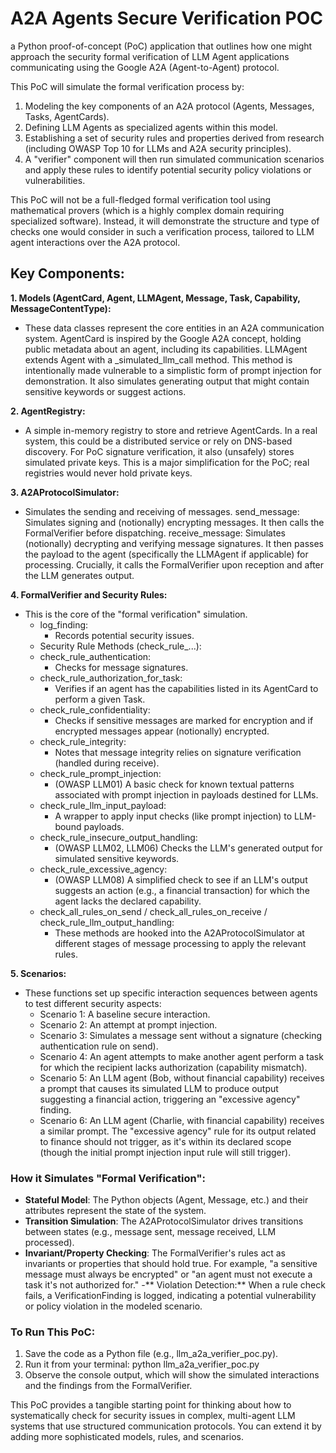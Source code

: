 # A2A Agents Secure Verification POC 
a Python proof-of-concept (PoC) application that outlines how one might approach the security formal verification of LLM Agent applications communicating using the Google A2A (Agent-to-Agent) protocol.

This PoC will simulate the formal verification process by:

1. Modeling the key components of an A2A protocol (Agents, Messages, Tasks, AgentCards).
2. Defining LLM Agents as specialized agents within this model.
3. Establishing a set of security rules and properties derived from research (including OWASP Top 10 for LLMs and A2A security principles).
4. A "verifier" component will then run simulated communication scenarios and apply these rules to identify potential security policy violations or vulnerabilities.

This PoC will not be a full-fledged formal verification tool using mathematical provers (which is a highly complex domain requiring specialized software). Instead, it will demonstrate the structure and type of checks one would consider in such a verification process, tailored to LLM agent interactions over the A2A protocol.

## Key Components:

**1. Models (AgentCard, Agent, LLMAgent, Message, Task, Capability, MessageContentType):**

- These data classes represent the core entities in an A2A communication system.
AgentCard is inspired by the Google A2A concept, holding public metadata about an agent, including its capabilities.
LLMAgent extends Agent with a _simulated_llm_call method. This method is intentionally made vulnerable to a simplistic form of prompt injection for demonstration. It also simulates generating output that might contain sensitive keywords or suggest actions.

**2. AgentRegistry:**

- A simple in-memory registry to store and retrieve AgentCards. In a real system, this could be a distributed service or rely on DNS-based discovery.
For PoC signature verification, it also (unsafely) stores simulated private keys. This is a major simplification for the PoC; real registries would never hold private keys.

**3. A2AProtocolSimulator:**

- Simulates the sending and receiving of messages.
send_message: Simulates signing and (notionally) encrypting messages. It then calls the FormalVerifier before dispatching.
receive_message: Simulates (notionally) decrypting and verifying message signatures. It then passes the payload to the agent (specifically the LLMAgent if applicable) for processing. Crucially, it calls the FormalVerifier upon reception and after the LLM generates output.

**4. FormalVerifier and Security Rules:**

- This is the core of the "formal verification" simulation.
  - log_finding:
      - Records potential security issues.
  - Security Rule Methods (check_rule_...):
  - check_rule_authentication:
      - Checks for message signatures.
  - check_rule_authorization_for_task:
      - Verifies if an agent has the capabilities listed in its AgentCard to perform a given Task.
  - check_rule_confidentiality:
      - Checks if sensitive messages are marked for encryption and if encrypted messages appear (notionally) encrypted.
  - check_rule_integrity:
      - Notes that message integrity relies on signature verification (handled during receive).
  - check_rule_prompt_injection:
      - (OWASP LLM01) A basic check for known textual patterns associated with prompt injection in payloads destined for LLMs.
  - check_rule_llm_input_payload:
      - A wrapper to apply input checks (like prompt injection) to LLM-bound payloads.
  - check_rule_insecure_output_handling:
      - (OWASP LLM02, LLM06) Checks the LLM's generated output for simulated sensitive keywords.
  - check_rule_excessive_agency:
      - (OWASP LLM08) A simplified check to see if an LLM's output suggests an action (e.g., a financial transaction) for which the agent lacks the declared capability.
  - check_all_rules_on_send / check_all_rules_on_receive / check_rule_llm_output_handling:
      - These methods are hooked into the A2AProtocolSimulator at different stages of message processing to apply the relevant rules.

**5. Scenarios:**

- These functions set up specific interaction sequences between agents to test different security aspects:
  - Scenario 1: A baseline secure interaction.
  - Scenario 2: An attempt at prompt injection.
  - Scenario 3: Simulates a message sent without a signature (checking authentication rule on send).
  - Scenario 4: An agent attempts to make another agent perform a task for which the recipient lacks authorization (capability mismatch).
  - Scenario 5: An LLM agent (Bob, without financial capability) receives a prompt that causes its simulated LLM to produce output suggesting a financial action, triggering an "excessive agency" finding.
  - Scenario 6: An LLM agent (Charlie, with financial capability) receives a similar prompt. The "excessive agency" rule for its output related to finance should not trigger, as it's within its declared scope (though the initial prompt injection input rule will still trigger).

### How it Simulates "Formal Verification":

- **Stateful Model**: The Python objects (Agent, Message, etc.) and their attributes represent the state of the system.
- **Transition Simulation**: The A2AProtocolSimulator drives transitions between states (e.g., message sent, message received, LLM processed).
- **Invariant/Property Checking**: The FormalVerifier's rules act as invariants or properties that should hold true. For example, "a sensitive message must always be encrypted" or "an agent must not execute a task it's not authorized for."
-** Violation Detection:** When a rule check fails, a VerificationFinding is logged, indicating a potential vulnerability or policy violation in the modeled scenario.

### To Run This PoC:

1. Save the code as a Python file (e.g., llm_a2a_verifier_poc.py).
2. Run it from your terminal: python llm_a2a_verifier_poc.py
3. Observe the console output, which will show the simulated interactions and the findings from the FormalVerifier.

This PoC provides a tangible starting point for thinking about how to systematically check for security issues in complex, multi-agent LLM systems that use structured communication protocols. You can extend it by adding more sophisticated models, rules, and scenarios.
